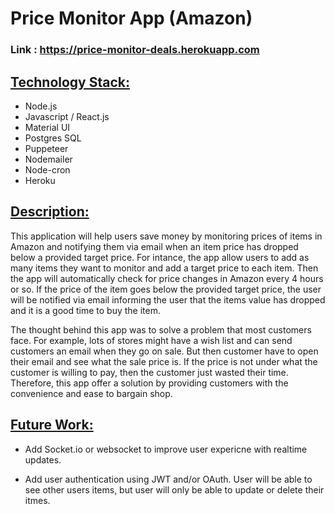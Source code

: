 
# Price Monitor App (Amazon)

### __Link__ : https://price-monitor-deals.herokuapp.com

## <u> Technology Stack: </u>
* Node.js
* Javascript / React.js
* Material UI
* Postgres SQL
* Puppeteer
* Nodemailer
* Node-cron
* Heroku

## <u> Description: </u>
This application will help users save money by monitoring prices of items in Amazon and notifying them via email when an item price has dropped below a provided target price. For intance, the app allow users to add as many items they want to monitor and add a target price to each item. Then the app will automatically check for price changes in Amazon every 4 hours or so. If the price of the item goes below the provided target price, the user will be notified via email informing the user that the items value has dropped and it is a good time to buy the item. 

The thought behind this app was to solve a problem that most customers face. For example, lots of stores might have a wish list and can send customers an email when they go on sale. But then customer have to open their email and see what the sale price is. If the price is not under what the customer is willing to pay, then the customer just wasted their time. Therefore, this app offer a solution by providing customers with the convenience and ease to bargain shop.


## <u> Future Work: </u>
* Add Socket.io or websocket to improve user expericne with realtime updates.

* Add user authentication using JWT and/or OAuth. User will be able to see other users items, but user will only be able to update or delete their itmes.